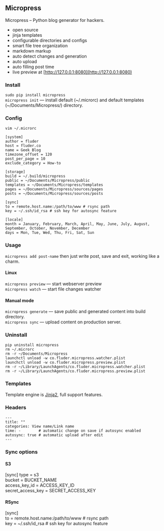 ## Micropress

Micropress – Python blog generator for hackers.  

- open source  
- jinja templates  
- configurable directories and configs  
- smart file tree organization  
- markdown markup  
- auto detect changes and generation  
- auto upload  
- auto filling post time  
- live preview at [http://127.0.0.1:8080](http://127.0.0.1:8080)

### Install

``sudo pip install micropress``  
``micropress init`` — install default (~/.microrc) and default 
templates (~/Documents/Micropress/) directory.

### Config

``vim ~/.microrc``

    [system]
    author = fluder
    host = fluder.co
    name = Geek Blog
    timezone_offset = 120
    post_per_page = 10
    exclude_category = How-to

    [storage]
    build = ~/.build/micropress
    public = ~/Documents/Micropress/public
    templates = ~/Documents/Micropress/templates
    pages = ~/Documents/Micropress/sources/pages
    posts = ~/Documents/Micropress/sources/posts

    [sync]
    to = remote.host.name:/path/to/www # rsync path
    key = ~/.ssh/id_rsa # ssh key for autosync feature

    [locale]
    month = January, February, March, April, May, June, July, August, September, October, November, December
    days = Mon, Tue, Wed, Thu, Fri, Sat, Sun

### Usage 

``micropress add post-name`` then just write post, save and exit, working like a
charm.

#### Linux 

``micropress preview`` — start webserver preview  
``micropress watch`` — start file changes watcher  

#### Manual mode

``micropress generate`` — save public and generated content into build
directory.  
``micropress sync`` — upload content on production server.  

### Uninstall

``pip uninstall micropress``  
``rm ~/.microrc``  
``rm -r ~/Documents/Micropress``  
``launchctl unload -w co.fluder.micropress.watcher.plist``  
``launchctl unload -w co.fluder.micropress.preview.plist``  
``rm -r ~/Library/LaunchAgents/co.fluder.micropress.watcher.plist``  
``rm -r ~/Library/LaunchAgents/co.fluder.micropress.preview.plist``

### Templates 

Template engine is [Jinja2](http://jinja.pocoo.org/docs/), full support
features.

### Headers

    ---
    title: ""
    categories: View name/Link name
    time: -        # automatic change on save if autosync enabled
    autosync: true # automatic upload after edit
    ---

### Sync options

#### S3

[sync]
type = s3  
bucket = BUCKET_NAME  
access_key_id = ACCESS_KEY_ID  
secret_access_key = SECRET_ACCESS_KEY  

#### RSync

[sync]  
to = remote.host.name:/path/to/www # rsync path  
key = ~/.ssh/id_rsa # ssh key for autosync feature  
